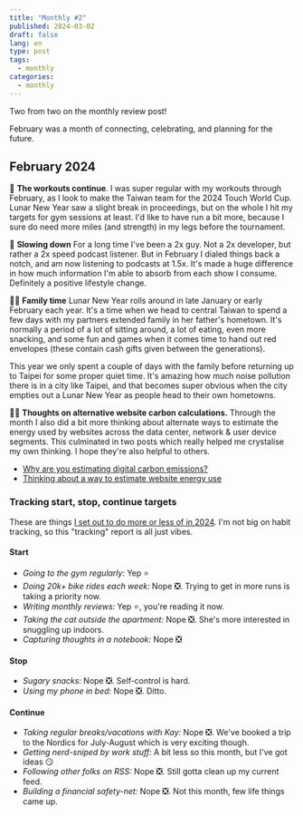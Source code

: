```yaml
---
title: "Monthly #2"
published: 2024-03-02
draft: false
lang: en
type: post
tags:
  - monthly
categories:
  - monthly
---
```


Two from two on the monthly review post!

February was a month of connecting, celebrating, and planning for the future.

## February 2024

💪 **The workouts continue**. I was super regular with my workouts through February, as I look to make the Taiwan team for the 2024 Touch World Cup. Lunar New Year saw a slight break in proceedings, but on the whole I hit my targets for gym sessions at least. I'd like to have run a bit more, because I sure do need more miles (and strength) in my legs before the tournament.

🐢 **Slowing down** For a long time I've been a 2x guy. Not a 2x developer, but rather a 2x speed podcast listener. But in February I dialed things back a notch, and am now listening to podcasts at 1.5x. It's made a huge difference in how much information I'm able to absorb from each show I consume. Definitely a positive lifestyle change.

👨‍💻 **Family time** Lunar New Year rolls around in late January or early February each year. It's a time when we head to central Taiwan to spend a few days with my partners extended family in her father's hometown. It's normally a period of a lot of sitting around, a lot of eating, even more snacking, and some fun and games when it comes time to hand out red envelopes (these contain cash gifts given between the generations).

This year we only spent a couple of days with the family before returning up to Taipei for some proper quiet time. It's amazing how much noise pollution there is in a city like Taipei, and that becomes super obvious when the city empties out a Lunar New Year as people head to their own hometowns.

👨‍💻 **Thoughts on alternative website carbon calculations.** Through the month I also did a bit more thinking about alternate ways to estimate the energy used by websites across the data center, network & user device segments. This culminated in two posts which really helped me crystalise my own thinking. I hope they're also helpful to others.

- [Why are you estimating digital carbon emissions?](https://fershad.com/writing/why-are-you-estimating-digital-carbon-emissions/)
- [Thinking about a way to estimate website energy use](https://fershad.com/writing/thinking-about-a-way-to-estimate-website-energy-use/)

### Tracking start, stop, continue targets

These are things [I set out to do more or less of in 2024](https://qt.fershad.com/writing/start-stop-continue-2024/). I'm not big on habit tracking, so this "tracking" report is all just vibes.

#### **Start**

- _Going to the gym regularly:_ Yep ⭐
- _Doing 20k+ bike rides each week:_ Nope ❎. Trying to get in more runs is taking a priority now.
- _Writing monthly reviews:_ Yep ⭐, you're reading it now.
- _Taking the cat outside the apartment:_ Nope ❎. She's more interested in snuggling up indoors.
- _Capturing thoughts in a notebook:_ Nope ❎

#### **Stop**

- _Sugary snacks:_ Nope ❎. Self-control is hard.
- _Using my phone in bed:_ Nope ❎. Ditto.

#### **Continue**

- _Taking regular breaks/vacations with Kay:_ Nope ❎. We've booked a trip to the Nordics for July-August which is very exciting though.
- _Getting nerd-sniped by work stuff:_ A bit less so this month, but I've got ideas 😏
- _Following other folks on RSS:_ Nope ❎. Still gotta clean up my current feed.
- _Building a financial safety-net:_ Nope ❎. Not this month, few life things came up.
